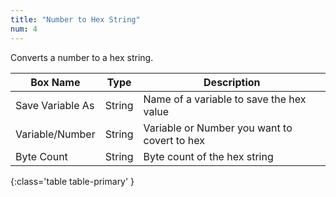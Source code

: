 ```yaml
---
title: "Number to Hex String"
num: 4
---
```


Converts a number to a hex string.

| Box Name | Type | Description | 
|-------|--------|--------|
| Save Variable As | String | Name of a variable to save the hex value |
| Variable/Number | String | Variable or Number you want to covert to hex |
| Byte Count | String | Byte count of the hex string |
{:class='table table-primary' }











